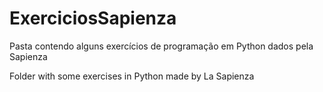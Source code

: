 # ExerciciosSapienza
Pasta contendo alguns exercícios de programação em Python dados pela Sapienza

Folder with some exercises in Python made by La Sapienza
